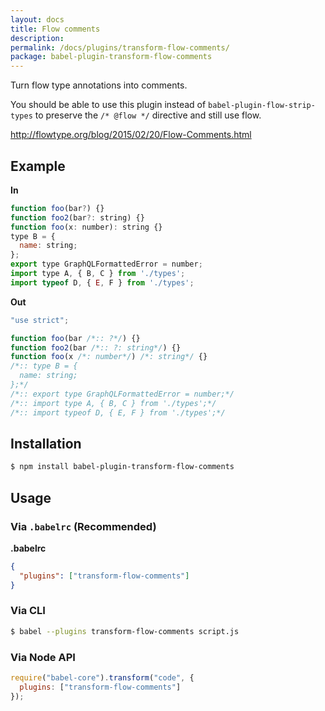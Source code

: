 ```yaml
---
layout: docs
title: Flow comments
description:
permalink: /docs/plugins/transform-flow-comments/
package: babel-plugin-transform-flow-comments
---
```


Turn flow type annotations into comments.

You should be able to use this plugin instead of `babel-plugin-flow-strip-types` to preserve the `/* @flow */` directive and still use flow.

http://flowtype.org/blog/2015/02/20/Flow-Comments.html

## Example

**In**

```javascript
function foo(bar?) {}
function foo2(bar?: string) {}
function foo(x: number): string {}
type B = {
  name: string;
};
export type GraphQLFormattedError = number;
import type A, { B, C } from './types';
import typeof D, { E, F } from './types';
```

**Out**

```javascript
"use strict";

function foo(bar /*:: ?*/) {}
function foo2(bar /*:: ?: string*/) {}
function foo(x /*: number*/) /*: string*/ {}
/*:: type B = {
  name: string;
};*/
/*:: export type GraphQLFormattedError = number;*/
/*:: import type A, { B, C } from './types';*/
/*:: import typeof D, { E, F } from './types';*/
```

## Installation

```sh
$ npm install babel-plugin-transform-flow-comments
```

## Usage

### Via `.babelrc` (Recommended)

**.babelrc**

```json
{
  "plugins": ["transform-flow-comments"]
}
```

### Via CLI

```sh
$ babel --plugins transform-flow-comments script.js
```

### Via Node API

```javascript
require("babel-core").transform("code", {
  plugins: ["transform-flow-comments"]
});
```
